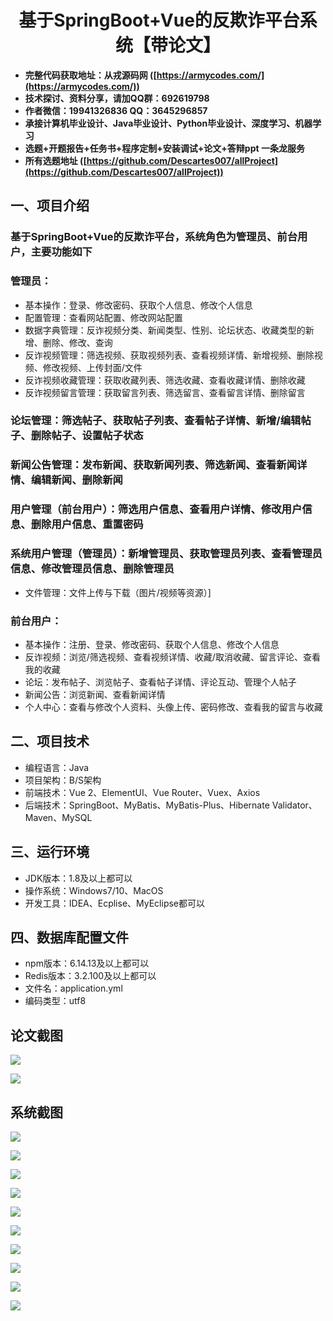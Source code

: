 <h1 align="center">基于SpringBoot+Vue的反欺诈平台系统【带论文】</h1></p>

- <b>完整代码获取地址：从戎源码网 ([https://armycodes.com/](https://armycodes.com/))</b>
- <b>技术探讨、资料分享，请加QQ群：692619798</b>
- <b>作者微信：19941326836  QQ：3645296857</b>
- <b>承接计算机毕业设计、Java毕业设计、Python毕业设计、深度学习、机器学习</b>
- <b>选题+开题报告+任务书+程序定制+安装调试+论文+答辩ppt 一条龙服务</b>
- <b>所有选题地址 ([https://github.com/Descartes007/allProject](https://github.com/Descartes007/allProject)) </b>

## 一、项目介绍

### 基于SpringBoot+Vue的反欺诈平台，系统角色为管理员、前台用户，主要功能如下
### 管理员：
- 基本操作：登录、修改密码、获取个人信息、修改个人信息
- 配置管理：查看网站配置、修改网站配置
- 数据字典管理：反诈视频分类、新闻类型、性别、论坛状态、收藏类型的新增、删除、修改、查询
- 反诈视频管理：筛选视频、获取视频列表、查看视频详情、新增视频、删除视频、修改视频、上传封面/文件
- 反诈视频收藏管理：获取收藏列表、筛选收藏、查看收藏详情、删除收藏
- 反诈视频留言管理：获取留言列表、筛选留言、查看留言详情、删除留言
### 论坛管理：筛选帖子、获取帖子列表、查看帖子详情、新增/编辑帖子、删除帖子、设置帖子状态
### 新闻公告管理：发布新闻、获取新闻列表、筛选新闻、查看新闻详情、编辑新闻、删除新闻
### 用户管理（前台用户）：筛选用户信息、查看用户详情、修改用户信息、删除用户信息、重置密码
### 系统用户管理（管理员）：新增管理员、获取管理员列表、查看管理员信息、修改管理员信息、删除管理员
- 文件管理：文件上传与下载（图片/视频等资源）]
### 前台用户：
- 基本操作：注册、登录、修改密码、获取个人信息、修改个人信息
- 反诈视频：浏览/筛选视频、查看视频详情、收藏/取消收藏、留言评论、查看我的收藏
- 论坛：发布帖子、浏览帖子、查看帖子详情、评论互动、管理个人帖子
- 新闻公告：浏览新闻、查看新闻详情
- 个人中心：查看与修改个人资料、头像上传、密码修改、查看我的留言与收藏

## 二、项目技术

- 编程语言：Java
- 项目架构：B/S架构
- 前端技术：Vue 2、ElementUI、Vue Router、Vuex、Axios
- 后端技术：SpringBoot、MyBatis、MyBatis-Plus、Hibernate Validator、Maven、MySQL


## 三、运行环境

- JDK版本：1.8及以上都可以
- 操作系统：Windows7/10、MacOS
- 开发工具：IDEA、Ecplise、MyEclipse都可以

## 四、数据库配置文件

- npm版本：6.14.13及以上都可以
- Redis版本：3.2.100及以上都可以
- 文件名：application.yml
- 编码类型：utf8

## 论文截图

![](screenshot/1.png)

![](screenshot/2.png)

## 系统截图

![](screenshot/3.png)

![](screenshot/4.png)

![](screenshot/5.png)

![](screenshot/6.png)

![](screenshot/7.png)

![](screenshot/8.png)

![](screenshot/9.png)

![](screenshot/10.png)

![](screenshot/11.png)

![](screenshot/12.png)